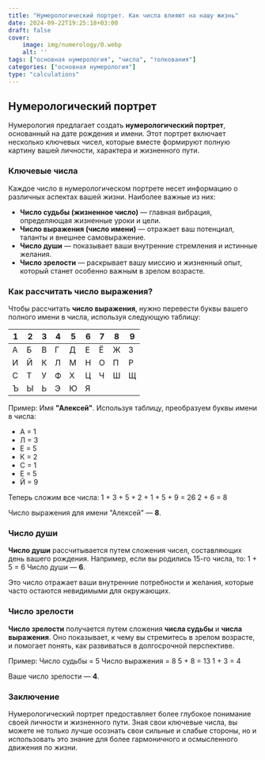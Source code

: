 ```yaml
---
title: "Нумерологический портрет. Как числа влияют на нашу жизнь"
date: 2024-09-22T19:25:18+03:00
draft: false
cover:
    image: img/numerology/0.webp
    alt: ''
tags: ["основная нумерология", "числа", "толкования"]
categories: ["основная нумерология"]
type: "calculations"
---
```


## Нумерологический портрет

Нумерология предлагает создать **нумерологический портрет**, основанный на дате рождения и имени. Этот портрет включает несколько ключевых чисел, которые вместе формируют полную картину вашей личности, характера и жизненного пути.

### Ключевые числа

Каждое число в нумерологическом портрете несет информацию о различных аспектах вашей жизни. Наиболее важные из них:

- **Число судьбы (жизненное число)** — главная вибрация, определяющая жизненные уроки и цели.
- **Число выражения (число имени)** — отражает ваш потенциал, таланты и внешнее самовыражение.
- **Число души** — показывает ваши внутренние стремления и истинные желания.
- **Число зрелости** — раскрывает вашу миссию и жизненный опыт, который станет особенно важным в зрелом возрасте.

### Как рассчитать число выражения?

Чтобы рассчитать **число выражения**, нужно перевести буквы вашего полного имени в числа, используя следующую таблицу:

| 1 | 2 | 3 | 4 | 5 | 6 | 7 | 8 | 9 |
|---|---|---|---|---|---|---|---|---|
| А | Б | В | Г | Д | Е | Ё | Ж | З |
| И | Й | К | Л | М | Н | О | П | Р |
| С | Т | У | Ф | Х | Ц | Ч | Ш | Щ |
| Ъ | Ы | Ь | Э | Ю | Я |
Пример:
Имя **"Алексей"**. Используя таблицу, преобразуем буквы имени в числа:

- А = 1
- Л = 3
- Е = 5
- К = 2
- С = 1
- Е = 5
- Й = 9

Теперь сложим все числа:
1 + 3 + 5 + 2 + 1 + 5 + 9 = 26
2 + 6 = 8

Число выражения для имени "Алексей" — **8**.

### Число души

**Число души** рассчитывается путем сложения чисел, составляющих день вашего рождения. Например, если вы родились 15-го числа, то:
1 + 5 = 6
Число души — **6**.

Это число отражает ваши внутренние потребности и желания, которые часто остаются невидимыми для окружающих.

### Число зрелости

**Число зрелости** получается путем сложения **числа судьбы** и **числа выражения**. Оно показывает, к чему вы стремитесь в зрелом возрасте, и помогает понять, как развиваться в долгосрочной перспективе.

Пример:
Число судьбы = 5
Число выражения = 8
5 + 8 = 13
1 + 3 = 4

Ваше число зрелости — **4**.

### Заключение

Нумерологический портрет предоставляет более глубокое понимание своей личности и жизненного пути. Зная свои ключевые числа, вы можете не только лучше осознать свои сильные и слабые стороны, но и использовать это знание для более гармоничного и осмысленного движения по жизни.
